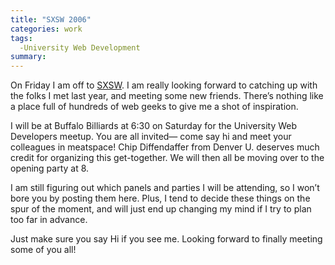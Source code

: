 ```yaml
---
title: "SXSW 2006"
categories: work
tags:
  -University Web Development
summary: 
---
```

<p>On Friday I am off to <a href="http://2006.sxsw.com"><span class="caps">SXSW</span></a>.  I am really looking forward to catching up with the folks I met last year, and meeting some new friends.  There&#8217;s nothing like a place full of hundreds of web geeks to give me a shot of inspiration.</p>

<p>I will be at Buffalo Billiards at 6:30 on Saturday for the University Web Developers meetup.  You are all invited&#8212; come say hi and meet your colleagues in meatspace!  Chip Diffendaffer from Denver U. deserves much credit for organizing this get-together.  We will then all be moving over to the opening party at 8.</p>

<p>I am still figuring out which panels and parties I will be attending, so I won&#8217;t bore you by posting them here.  Plus, I tend to decide these things on the spur of the moment, and will just end up changing my mind if I try to plan too far in advance. </p>

<p>Just make sure you say Hi if you see me.  Looking forward to finally meeting some of you all!</p>
